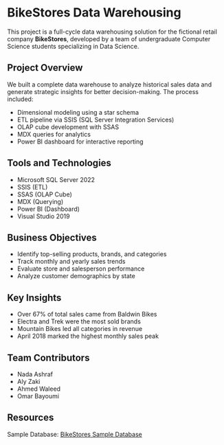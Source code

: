 # BikeStores Data Warehousing 

This project is a full-cycle data warehousing solution for the fictional retail company **BikeStores**, developed by a team of undergraduate Computer Science students specializing in Data Science.

## Project Overview
We built a complete data warehouse to analyze historical sales data and generate strategic insights for better decision-making. The process included:
- Dimensional modeling using a star schema
- ETL pipeline via SSIS (SQL Server Integration Services)
- OLAP cube development with SSAS
- MDX queries for analytics
- Power BI dashboard for interactive reporting

## Tools and Technologies
- Microsoft SQL Server 2022
- SSIS (ETL)
- SSAS (OLAP Cube)
- MDX (Querying)
- Power BI (Dashboard)
- Visual Studio 2019

## Business Objectives
- Identify top-selling products, brands, and categories
- Track monthly and yearly sales trends
- Evaluate store and salesperson performance
- Analyze customer demographics by state

## Key Insights
- Over 67% of total sales came from Baldwin Bikes
- Electra and Trek were the most sold brands
- Mountain Bikes led all categories in revenue
- April 2018 marked the highest monthly sales peak

## Team Contributors
- Nada Ashraf  
- Aly Zaki  
- Ahmed Waleed  
- Omar Bayoumi


## Resources
Sample Database: [BikeStores Sample Database](https://github.com/sebsto/babelfish-demo/blob/main/sql/BikeStores%20Sample%20Database%20-%20create%20objects.sql)

